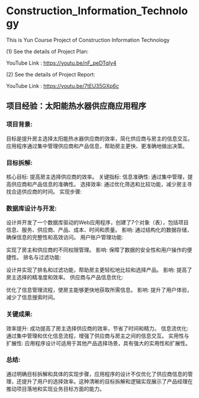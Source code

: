 # Construction_Information_Technology
This is Yun Course Project of Construction Information Technology 

(1) See the details of Project Plan:

YouTube Link : https://youtu.be/nF_peDTqIy4

(2) See the details of Project Report:

YouTube Link : https://youtu.be/7tEU35GXp6c


## 项目经验：太阳能热水器供应商应用程序

### 项目背景: 
目标是提升房主选择太阳能热水器供应商的效率，简化供应商与房主的信息交互。应用程序通过集中管理供应商和产品信息，帮助房主更快、更准确地做出决策。

### 目标拆解:

核心目标: 提高房主选择供应商的效率。
关键指标:
信息准确性: 通过集中管理，提高供应商和产品信息的准确性。
选择效率: 通过优化筛选和比较功能，减少房主寻找合适供应商的时间。
实现步骤:

### 数据库设计与开发:

设计并开发了一个数据库驱动的Web应用程序，创建了7个对象（表），包括项目信息、服务、供应商、产品、成本、时间和质量。
影响: 通过结构化的数据存储，确保信息的完整性和高效访问。
用户账户管理功能:

实现了房主和供应商的不同权限管理。
影响: 保障了数据的安全性和用户操作的便捷性。
排名与过滤功能:

设计并实现了排名和过滤功能，帮助房主更轻松地比较和选择产品。
影响: 提高了房主选择的精准度和效率。
供应商与产品信息优化:

优化了信息管理流程，使房主能够更快地获取所需信息。
影响: 提升了用户体验，减少了信息搜索时间。

### 关键成果:

效率提升: 成功提高了房主选择供应商的效率，节省了时间和精力。
信息流优化: 通过集中管理和优化信息流程，增强了供应商与房主之间的信息交互。
实用性与扩展性: 应用程序设计可适用于其他产品选择场景，具有强大的实用性和扩展性。

### 总结: 
通过明确目标拆解和具体的实现步骤，应用程序的设计不仅优化了供应商信息的管理，还提升了用户的选择效率。这种清晰的目标拆解和逻辑实现展示了产品经理在推动项目落地和实现业务目标方面的能力。


